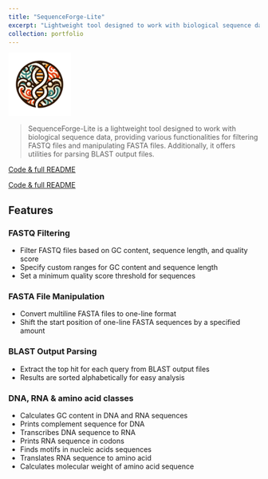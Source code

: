 ```yaml
---
title: "SequenceForge-Lite"
excerpt: "Lightweight tool designed to work with biological sequence data, providing various functionalities for filtering FASTQ files and manipulating FASTA files<br/><img src='/images/500x300/SequenceForge-Lite500x300.png'>"
collection: portfolio
---
```


<img src='/images/SequenceForge-Lite.png' width="25%">

> SequenceForge-Lite is a lightweight tool designed to work with biological sequence data, providing various functionalities for filtering FASTQ files and manipulating FASTA files. Additionally, it offers utilities for parsing BLAST output files.

[Code & full README](https://github.com/iliapopov17/SequenceForge-Lite)

<a href="https://github.com/iliapopov17/SequenceForge-Lite"><i class="fab fa-fw fa-github zoom" aria-hidden="true"></i> Code & full README </a>

## Features
### FASTQ Filtering
- Filter FASTQ files based on GC content, sequence length, and quality score
- Specify custom ranges for GC content and sequence length
- Set a minimum quality score threshold for sequences<br>

### FASTA File Manipulation
- Convert multiline FASTA files to one-line format
- Shift the start position of one-line FASTA sequences by a specified amount<br>

### BLAST Output Parsing
- Extract the top hit for each query from BLAST output files
- Results are sorted alphabetically for easy analysis<br>

### DNA, RNA & amino acid classes
- Calculates GC content in DNA and RNA sequences
- Prints complement sequence for DNA
- Transcribes DNA sequence to RNA
- Prints RNA sequence in codons
- Finds motifs in nucleic acids sequences
- Translates RNA sequence to amino acid
- Calculates molecular weight of amino acid sequence
